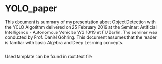 # YOLO_paper
This document is summary of my presentation about Object Detection with the YOLO Algorithm delivered on 25 February 2019 at the Seminar: Artificial Intelligence - Autonomous Vehicles WS 18/19 at FU Berlin. The seminar was conducted by Prof. Daniel Göhring. This document assumes that the reader is familiar with basic Algebra and Deep Learning concepts.

##
Used tamplate can be found in root.text file

